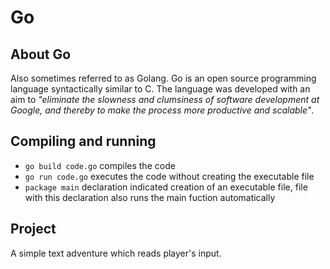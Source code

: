 # Go

## About Go
Also sometimes referred to as Golang. Go is an open source programming language syntactically similar to C. The language was developed with an aim to *"eliminate the slowness and clumsiness of software development at Google, and thereby to make the process more productive and scalable"*.

## Compiling and running
- `go build code.go` compiles the code 
- `go run code.go` executes the code without creating the executable file
- `package main` declaration indicated creation of an executable file, file with this declaration also runs the main fuction automatically

## Project
A simple text adventure which reads player's input.
